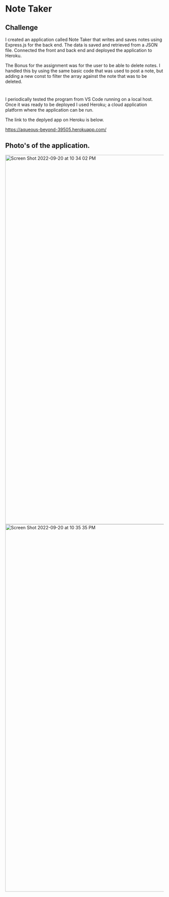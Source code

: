 # Note Taker

## Challenge 

I created an application called Note Taker that writes and saves notes using Express.js for the back end. The data is saved and retrieved from a JSON file. Connected the front and back end and deployed the application to Heroku. 

The Bonus for the assignment was for the user to be able to delete notes. I handled this by using the same basic code that was used to post a note, but adding a new const to filter the array against the note that was to be deleted. 

#

I periodically tested the program from VS Code running on a local host. Once it was ready to be deployed I used Heroku; a cloud application platform where the application can be run. 

The link to the deplyed app on Heroku is below.

https://aqueous-beyond-39505.herokuapp.com/


## Photo's of the application. 


<img width="1170" alt="Screen Shot 2022-09-20 at 10 34 02 PM" src="https://user-images.githubusercontent.com/107374333/191422658-ef08f483-38b3-4612-85af-cc4cf737c541.png">



<img width="1164" alt="Screen Shot 2022-09-20 at 10 35 35 PM" src="https://user-images.githubusercontent.com/107374333/191422707-7c18fc00-b1ca-4d3a-be87-c48093d69993.png">

